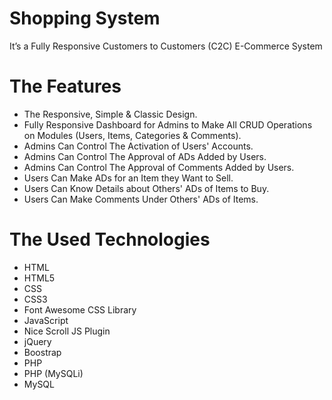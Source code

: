 # Shopping System
It’s a Fully Responsive Customers to Customers (C2C) E-Commerce System

# The Features
* The Responsive, Simple & Classic Design.
* Fully Responsive Dashboard for Admins to Make All CRUD Operations on Modules
  (Users, Items, Categories & Comments).
* Admins Can Control The Activation of Users' Accounts.
* Admins Can Control The Approval of ADs Added by Users.
* Admins Can Control The Approval of Comments Added by Users.
* Users Can Make ADs for an Item they Want to Sell.
* Users Can Know Details about Others' ADs of Items to Buy.
* Users Can Make Comments Under Others' ADs of Items.

# The Used Technologies
* HTML
* HTML5
* CSS
* CSS3
* Font Awesome CSS Library
* JavaScript
* Nice Scroll JS Plugin
* jQuery
* Boostrap
* PHP
* PHP (MySQLi)
* MySQL
